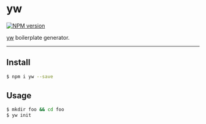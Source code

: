 # yw

[![NPM version](https://img.shields.io/npm/v/yw.svg?style=flat)](https://www.npmjs.com/package/yw)

[yw](https://github.com/wudi0431/yw) boilerplate generator.

----

## Install

```bash
$ npm i yw --save
```

## Usage

```bash
$ mkdir foo && cd foo
$ yw init
```
